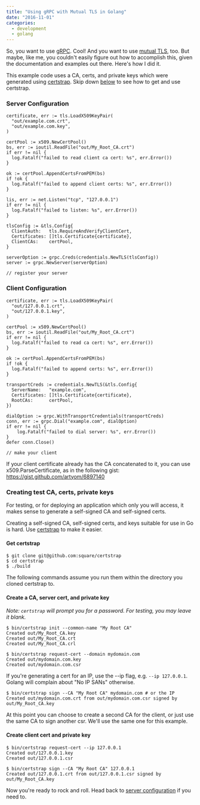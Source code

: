 ```yaml
---
title: "Using gRPC with Mutual TLS in Golang"
date: "2016-11-01"
categories:
  - development
  - golang
---
```


So, you want to use [gRPC](http://www.grpc.io). Cool! And you want to use
[mutual TLS](https://en.wikipedia.org/wiki/Mutual_authentication), too. But
maybe, like me, you couldn't easily figure out how to accomplish this, given
the documentation and examples out there. Here's how I did it.

<!--more-->

This example code uses a CA, certs, and private keys which were generated using
[certstrap](https://github.com/square/certstrap). Skip down
[below](#creating-test-ca-certs-private-keys) to see how to get and use
certstrap.

### Server Configuration

```
certificate, err := tls.LoadX509KeyPair(
  "out/example.com.crt",
  "out/example.com.key",
)

certPool := x509.NewCertPool()
bs, err := ioutil.ReadFile("out/My_Root_CA.crt")
if err != nil {
  log.Fatalf("failed to read client ca cert: %s", err.Error())
}

ok := certPool.AppendCertsFromPEM(bs)
if !ok {
  log.Fatalf("failed to append client certs: %s", err.Error())
}

lis, err := net.Listen("tcp", "127.0.0.1")
if err != nil {
  log.Fatalf("failed to listen: %s", err.Error())
}

tlsConfig := &tls.Config{
  ClientAuth:   tls.RequireAndVerifyClientCert,
  Certificates: []tls.Certificate{certificate},
  ClientCAs:    certPool,
}

serverOption := grpc.Creds(credentials.NewTLS(tlsConfig))
server := grpc.NewServer(serverOption)

// register your server
```

### Client Configuration

```
certificate, err := tls.LoadX509KeyPair(
  "out/127.0.0.1.crt",
  "out/127.0.0.1.key",
)

certPool := x509.NewCertPool()
bs, err := ioutil.ReadFile("out/My_Root_CA.crt")
if err != nil {
  log.Fatalf("failed to read ca cert: %s", err.Error())
}

ok := certPool.AppendCertsFromPEM(bs)
if !ok {
  log.Fatalf("failed to append certs: %s", err.Error())
}

transportCreds := credentials.NewTLS(&tls.Config{
  ServerName:   "example.com",
  Certificates: []tls.Certificate{certificate},
  RootCAs:      certPool,
})

dialOption := grpc.WithTransportCredentials(transportCreds)
conn, err := grpc.Dial("example.com", dialOption)
if err != nil {
    log.Fatalf("failed to dial server: %s", err.Error())
}
defer conn.Close()

// make your client
```

If your client certificate already has the CA concatenated to it, you can use
x509.ParseCertificate, as in the following gist:
https://gist.github.com/artyom/6897140

### Creating test CA, certs, private keys

For testing, or for deploying an application which only you will access, it
makes sense to generate a self-signed CA and self-signed certs.

Creating a self-signed CA, self-signed certs, and keys suitable for use in Go
is hard. Use [certstrap](https://github.com/square/certstrap) to make it
easier.

#### Get certstrap

```
$ git clone git@github.com:square/certstrap
$ cd certstrap
$ ./build
```

The following commands assume you run them within the directory you cloned
certstrap to.

#### Create a CA, server cert, and private key

*Note: `certstrap` will prompt you for a password. For testing, you may leave
it blank.*

```
$ bin/certstrap init --common-name "My Root CA"
Created out/My_Root_CA.key
Created out/My_Root_CA.crt
Created out/My_Root_CA.crl

$ bin/certstrap request-cert --domain mydomain.com
Created out/mydomain.com.key
Created out/mydomain.com.csr
```

If you're generating a cert for an IP, use the --ip flag, e.g. `--ip
127.0.0.1`. Golang will complain about "No IP SANs" otherwise.

```
$ bin/certstrap sign --CA "My Root CA" mydomain.com # or the IP
Created out/mydomain.com.crt from out/mydomain.com.csr signed by out/My_Root_CA.key
```

At this point you can choose to create a second CA for the client, or just use
the same CA to sign another csr. We'll use the same one for this example.

#### Create client cert and private key

```
$ bin/certstrap request-cert --ip 127.0.0.1
Created out/127.0.0.1.key
Created out/127.0.0.1.csr

$ bin/certstrap sign --CA "My Root CA" 127.0.0.1
Created out/127.0.0.1.crt from out/127.0.0.1.csr signed by out/My_Root_CA.key
```

Now you're ready to rock and roll. Head back to [server
configuration](#server-configuration) if you need to.
